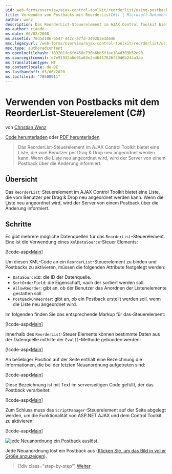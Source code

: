 ```yaml
---
uid: web-forms/overview/ajax-control-toolkit/reorderlist/using-postbacks-with-reorderlist-cs
title: Verwenden von Postbacks mit ReorderListC#() | Microsoft-Dokumentation
author: wenz
description: Das ReorderList-Steuerelement im AJAX Control Toolkit bietet eine Liste, die vom Benutzer per Drag & Drop neu angeordnet werden kann. Wenn die Liste neu angeordnet ist, wird ein Po...
ms.author: riande
ms.date: 06/02/2008
ms.assetid: 70d5d106-b547-442c-a7fd-3492b3e3d646
msc.legacyurl: /web-forms/overview/ajax-control-toolkit/reorderlist/using-postbacks-with-reorderlist-cs
msc.type: authoredcontent
ms.openlocfilehash: f83201fc6fd458e730b6bb5ffee184d303b52e90
ms.sourcegitcommit: e7e91932a6e91a63e2e46417626f39d6b244a3ab
ms.translationtype: MT
ms.contentlocale: de-DE
ms.lasthandoff: 03/06/2020
ms.locfileid: "78508911"
---
```

# <a name="using-postbacks-with-reorderlist-c"></a>Verwenden von Postbacks mit dem ReorderList-Steuerelement (C#)

von [Christian Wenz](https://github.com/wenz)

[Code herunterladen](https://download.microsoft.com/download/9/3/f/93f8daea-bebd-4821-833b-95205389c7d0/ReorderList4.cs.zip) oder [PDF herunterladen](https://download.microsoft.com/download/2/d/c/2dc10e34-6983-41d4-9c08-f78f5387d32b/reorderlist4CS.pdf)

> Das ReorderList-Steuerelement im AJAX Control Toolkit bietet eine Liste, die vom Benutzer per Drag & Drop neu angeordnet werden kann. Wenn die Liste neu angeordnet wird, wird der Server von einem Postback über die Änderung informiert.

## <a name="overview"></a>Übersicht

Das `ReorderList`-Steuerelement im AJAX Control Toolkit bietet eine Liste, die vom Benutzer per Drag & Drop neu angeordnet werden kann. Wenn die Liste neu angeordnet wird, wird der Server von einem Postback über die Änderung informiert.

## <a name="steps"></a>Schritte

Es gibt mehrere mögliche Datenquellen für das `ReorderList`-Steuerelement. Eine ist die Verwendung eines `XmlDataSource`-Steuer Elements:

[!code-aspx[Main](using-postbacks-with-reorderlist-cs/samples/sample1.aspx)]

Um diesen XML-Code an ein `ReorderList`-Steuerelement zu binden und Postbacks zu aktivieren, müssen die folgenden Attribute festgelegt werden:

- `DataSourceID`: die ID der Datenquelle.
- `SortOrderField`: die Eigenschaft, nach der sortiert werden soll.
- `AllowReorder`: gibt an, ob der Benutzer das Anordnen der Listenelemente gestatten soll.
- `PostBackOnReorder`: gibt an, ob ein Postback erstellt werden soll, wenn die Liste neu angeordnet wird.

Im folgenden finden Sie das entsprechende Markup für das-Steuerelement:

[!code-aspx[Main](using-postbacks-with-reorderlist-cs/samples/sample2.aspx)]

Innerhalb des `ReorderList`-Steuer Elements können bestimmte Daten aus der Datenquelle mithilfe der `Eval()`-Methode gebunden werden:

[!code-aspx[Main](using-postbacks-with-reorderlist-cs/samples/sample3.aspx)]

An beliebiger Position auf der Seite enthält eine Bezeichnung die Informationen, die bei der letzten Neuanordnung aufgetreten sind:

[!code-aspx[Main](using-postbacks-with-reorderlist-cs/samples/sample4.aspx)]

Diese Bezeichnung ist mit Text im serverseitigen Code gefüllt, der das Postback verarbeitet:

[!code-aspx[Main](using-postbacks-with-reorderlist-cs/samples/sample5.aspx)]

Zum Schluss muss das `ScriptManager`-Steuerelement auf der Seite abgelegt werden, um die Funktionalität von ASP.NET AJAX und dem Control Toolkit zu aktivieren:

[!code-aspx[Main](using-postbacks-with-reorderlist-cs/samples/sample6.aspx)]

[![jede Neuanordnung ein Postback auslöst.](using-postbacks-with-reorderlist-cs/_static/image2.png)](using-postbacks-with-reorderlist-cs/_static/image1.png)

Jede Neuanordnung löst ein Postback aus ([Klicken Sie, um das Bild in voller Größe anzuzeigen](using-postbacks-with-reorderlist-cs/_static/image3.png)).

> [!div class="step-by-step"]
> [Weiter](drag-and-drop-via-reorderlist-cs.md)
